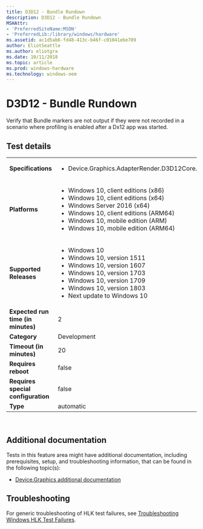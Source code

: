 ```yaml
---
title: D3D12 - Bundle Rundown
description: D3D12 - Bundle Rundown
MSHAttr:
- 'PreferredSiteName:MSDN'
- 'PreferredLib:/library/windows/hardware'
ms.assetid: ac1d5ab6-fd48-413c-b46f-c01041ebe709
author: EliotSeattle
ms.author: eliotgra
ms.date: 10/11/2018
ms.topic: article
ms.prod: windows-hardware
ms.technology: windows-oem
---
```


# <span id="p_hlk_test.bd7ad45d-d45a-4788-86e2-63360a29e293"></span>D3D12 - Bundle Rundown


Verify that Bundle markers are not output if they were not recorded in a scenario where profiling is enabled after a Dx12 app was started.

## Test details
|||
|---|---|
| **Specifications**  | <ul><li>Device.Graphics.AdapterRender.D3D12Core.CoreRequirement</li></ul> |  
| **Platforms**   | <ul><li>Windows 10, client editions (x86)</li><li>Windows 10, client editions (x64)</li><li>Windows Server 2016 (x64)</li><li>Windows 10, client editions (ARM64)</li><li>Windows 10, mobile edition (ARM)</li><li>Windows 10, mobile edition (ARM64)</li></ul> |
| **Supported Releases** | <ul><li>Windows 10</li><li>Windows 10, version 1511</li><li>Windows 10, version 1607</li><li>Windows 10, version 1703</li><li>Windows 10, version 1709</li><li>Windows 10, version 1803</li><li>Next update to Windows 10</li></ul> |
|**Expected run time (in minutes)**| 2 |
|**Category**| Development |
|**Timeout (in minutes)**| 20 |
|**Requires reboot**| false |
|**Requires special configuration**| false |
|**Type**| automatic |

 

## <span id="Additional_documentation"></span><span id="additional_documentation"></span><span id="ADDITIONAL_DOCUMENTATION"></span>Additional documentation


Tests in this feature area might have additional documentation, including prerequisites, setup, and troubleshooting information, that can be found in the following topic(s):

-   [Device.Graphics additional documentation](device-graphics-additional-documentation.md)

## <span id="Troubleshooting"></span><span id="troubleshooting"></span><span id="TROUBLESHOOTING"></span>Troubleshooting


For generic troubleshooting of HLK test failures, see [Troubleshooting Windows HLK Test Failures](..\user\troubleshooting-windows-hlk-test-failures.md).

 

 







